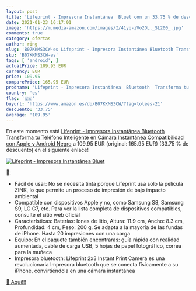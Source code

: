 ```yaml
---
layout: post
title: 'Lifeprint - Impresora Instantánea  Bluet con un 33.75 % de descuento'
date: 2021-01-23 16:17:01
image: 'https://m.media-amazon.com/images/I/41yq-iVo2OL._SL200_.jpg'
comments: true
category: ofertas
author: ring
slug: 'B07KKMS3CW-es Lifeprint - Impresora Instantánea Bluetooth Transforma tu...'
sku: 'B07KKMS3CW-es'
tags: [ 'android', ]
actualPrice: 109.95 EUR
currency: EUR
price: 109.95
comparePrice: 165.95 EUR
prodname: 'Lifeprint - Impresora Instantánea  Bluetooth  Transforma tu Teléfono Inteligente en Cámara Instantánea  Compatibilidad con Apple y Android  Negro'
country: 'es'
flag: '🇪🇸'
buyurl: 'https://www.amazon.es/dp/B07KKMS3CW/?tag=tolees-21'
descuento: '33.75'
average: '109.95'
---
```


En este momento está [Lifeprint - Impresora Instantánea  Bluetooth  Transforma tu Teléfono Inteligente en Cámara Instantánea  Compatibilidad con Apple y Android  Negro](https://www.amazon.es/dp/B07KKMS3CW/?tag=tolees-21) a 109.95 EUR (original: 165.95 EUR) (33.75 %  de descuento) en el siguiente enlace!

[![Lifeprint - Impresora Instantánea  Bluet](https://m.media-amazon.com/images/I/41yq-iVo2OL._SL200_.jpg)](https://www.amazon.es/dp/B07KKMS3CW/?tag=tolees-21)

🔎:

- Fácil de usar: No se necesita tinta porque Lifeprint usa solo la película ZINK, lo que permite un proceso de impresión de bajo impacto ambiental
- Compatible con dispositivos Apple y no, como Samsung S8, Samsung S9, LG G7, etc. Para ver la lista completa de dispositivos compatibles, consulte el sitio web oficial
- Características: Baterías: Iones de litio, Altura: 11.9 cm, Ancho: 8.3 cm, Profundidad: 4 cm, Peso: 200 g. Se adapta a la mayoría de las fundas de iPhone. Hasta 20 impresiones con una carga
- Equipo: En el paquete también encontraras: guía rápida con realidad aumentada, cable de carga USB, 5 hojas de papel fotográfico, correa para la muñeca
- Impresora bluetooth: Lifeprint 2x3 Instant Print Camera es una revolucionaria Impresora bluetooth que se conecta físicamente a su iPhone, convirtiéndola en una cámara instantánea

[🛒 Aquí!!!](https://www.amazon.es/dp/B07KKMS3CW/?tag=tolees-21)
